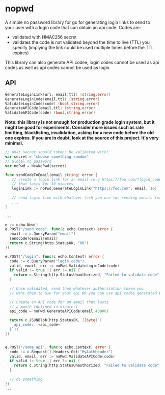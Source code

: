# nopwd

A simple no password library for go for generating login links to send to your user with a login code that can obtain an api code. Codes are:

* validated with HMAC256 secret
* validates the code is not validated beyond the time to live (TTL) you specify (implying the link could be used multiple times before the TTL expires)

This library can also generate API codee, login codes cannot be used as api codes as well as api codes cannot be used as login.

## API

```go
GenerateLoginLink(url, email,ttl) (string,error)
GenerateLoginCode(email,ttl) (string,error)
ValidateLoginCode(code) (bool,string,error)
GenerateAPICode(email,ttl) (string,error)
ValidateAPICode(code) (bool,string,error)
```

**Note: this library is not enough for production grade login system, but it might be good for experiments. Consider more issues such as rate limitting, blacklisting, invalidation, asking for a new code before the old one expires. If you are in doubt, look at the source of this project. It's very minimal.**

```go
// What secret should tokens be validated with?
var secret = "choose something random"
// Global no password
var noPwd = NewNoPwd(secret)

func sendCodeToEmail(email string) error {
   // create a login link for an email (e.g https://foo.com/?login_code=ABSDIMOIAd... )
   // that lasts for 10 minutes
   loginLink := noPwd.GenerateLoginLink("https://foo.com", email, 10)
   
   // send login link with whatever tech you use for sending emails (mailgun, etc.)
   ...
}

...

e := echo.New()
e.POST("/send_code", func(c echo.Context) error {
  email := c.QueryParam("email")
  sendCodeToEmail(email)
  return c.String(http.StatusOK, "OK")
})

e.POST("/login", func(c echo.Context) error {
  code := c.QueryParam("login_code")
  valid, email, err := noPwd.ValidateLoginCode(code)
  if valid != true || err != nil {
    return c.String(http.StatusUnauthorized, "Failed to validate code")
  }
  
  // Once validated, send them whatever authorization token you 
  // want them to use for your api OR you can use api codes generated by NoPwd

  // Create an API code for an email that lasts 
  // a month (defined in minutes)
  api_code = noPwd.GenerateAPICode(email,43800) 

  return c.JSONBlob(http.StatusOK, []byte(`{
    api_code: `+api_code+`
  }`))
})


e.POST("/some_api", func(c echo.Context) error {
  code := c.Request().Headers.Get("MyAuthHeader")
  valid, email, err := noPwd.ValidateAPICode(code)
  if valid != true || err != nil {
    return c.String(http.StatusUnauthorized, "Failed to validate code")
  }
  
  // do something
})
...
````
